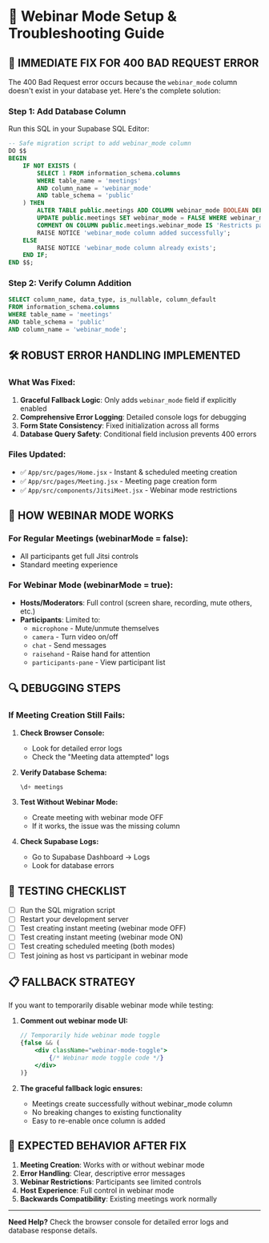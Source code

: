 # 🎯 Webinar Mode Setup & Troubleshooting Guide

## 🔧 **IMMEDIATE FIX FOR 400 BAD REQUEST ERROR**

The 400 Bad Request error occurs because the `webinar_mode` column doesn't exist in your database yet. Here's the complete solution:

### **Step 1: Add Database Column**
Run this SQL in your Supabase SQL Editor:

```sql
-- Safe migration script to add webinar_mode column
DO $$ 
BEGIN
    IF NOT EXISTS (
        SELECT 1 FROM information_schema.columns 
        WHERE table_name = 'meetings' 
        AND column_name = 'webinar_mode'
        AND table_schema = 'public'
    ) THEN
        ALTER TABLE public.meetings ADD COLUMN webinar_mode BOOLEAN DEFAULT FALSE;
        UPDATE public.meetings SET webinar_mode = FALSE WHERE webinar_mode IS NULL;
        COMMENT ON COLUMN public.meetings.webinar_mode IS 'Restricts participant controls when enabled';
        RAISE NOTICE 'webinar_mode column added successfully';
    ELSE
        RAISE NOTICE 'webinar_mode column already exists';
    END IF;
END $$;
```

### **Step 2: Verify Column Addition**
```sql
SELECT column_name, data_type, is_nullable, column_default
FROM information_schema.columns 
WHERE table_name = 'meetings' 
AND table_schema = 'public'
AND column_name = 'webinar_mode';
```

## 🛠 **ROBUST ERROR HANDLING IMPLEMENTED**

### **What Was Fixed:**
1. **Graceful Fallback Logic**: Only adds `webinar_mode` field if explicitly enabled
2. **Comprehensive Error Logging**: Detailed console logs for debugging
3. **Form State Consistency**: Fixed initialization across all forms
4. **Database Query Safety**: Conditional field inclusion prevents 400 errors

### **Files Updated:**
- ✅ `App/src/pages/Home.jsx` - Instant & scheduled meeting creation
- ✅ `App/src/pages/Meeting.jsx` - Meeting page creation form  
- ✅ `App/src/components/JitsiMeet.jsx` - Webinar mode restrictions

## 🎯 **HOW WEBINAR MODE WORKS**

### **For Regular Meetings (webinarMode = false):**
- All participants get full Jitsi controls
- Standard meeting experience

### **For Webinar Mode (webinarMode = true):**
- **Hosts/Moderators**: Full control (screen share, recording, mute others, etc.)
- **Participants**: Limited to:
  - `microphone` - Mute/unmute themselves
  - `camera` - Turn video on/off
  - `chat` - Send messages
  - `raisehand` - Raise hand for attention
  - `participants-pane` - View participant list

## 🔍 **DEBUGGING STEPS**

### **If Meeting Creation Still Fails:**

1. **Check Browser Console:**
   - Look for detailed error logs
   - Check the "Meeting data attempted" logs

2. **Verify Database Schema:**
   ```sql
   \d+ meetings
   ```

3. **Test Without Webinar Mode:**
   - Create meeting with webinar mode OFF
   - If it works, the issue was the missing column

4. **Check Supabase Logs:**
   - Go to Supabase Dashboard → Logs
   - Look for database errors

## 🚀 **TESTING CHECKLIST**

- [ ] Run the SQL migration script
- [ ] Restart your development server
- [ ] Test creating instant meeting (webinar mode OFF)
- [ ] Test creating instant meeting (webinar mode ON)  
- [ ] Test creating scheduled meeting (both modes)
- [ ] Test joining as host vs participant in webinar mode

## 📋 **FALLBACK STRATEGY**

If you want to temporarily disable webinar mode while testing:

1. **Comment out webinar mode UI:**
   ```jsx
   // Temporarily hide webinar mode toggle
   {false && (
       <div className="webinar-mode-toggle">
           {/* Webinar mode toggle code */}
       </div>
   )}
   ```

2. **The graceful fallback logic ensures:**
   - Meetings create successfully without webinar_mode column
   - No breaking changes to existing functionality
   - Easy to re-enable once column is added

## 🎉 **EXPECTED BEHAVIOR AFTER FIX**

1. **Meeting Creation**: Works with or without webinar mode
2. **Error Handling**: Clear, descriptive error messages
3. **Webinar Restrictions**: Participants see limited controls
4. **Host Experience**: Full control in webinar mode
5. **Backwards Compatibility**: Existing meetings work normally

---

**Need Help?** Check the browser console for detailed error logs and database response details.
